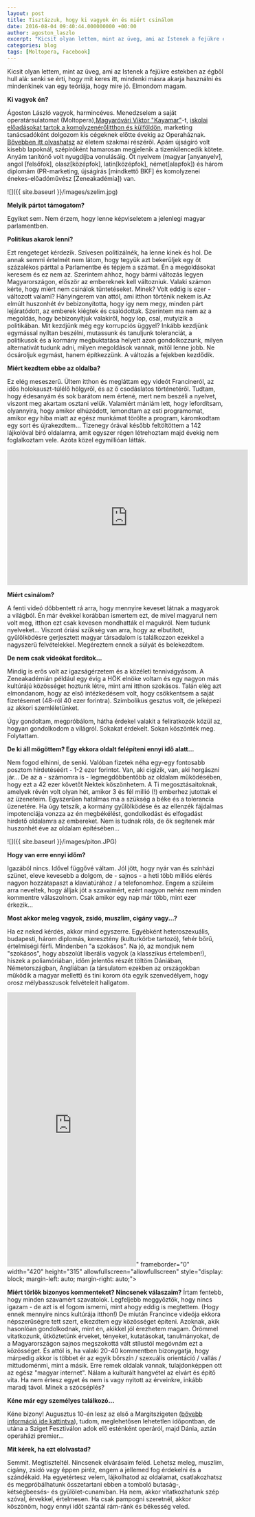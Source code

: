 ```yaml
---
layout: post
title: Tisztázzuk, hogy ki vagyok én és miért csinálom
date: 2016-08-04 09:40:44.000000000 +00:00
author: agoston_laszlo
excerpt: "Kicsit olyan lettem, mint az üveg, ami az Istenek a fejükre estekben az égből hull alá: senki se érti, hogy mit keres itt, mindenki másra akarja használni és mindenkinek van egy teóriája, hogy mire jó. Elmondom magam. Ki vagyok én?"
categories: blog
tags: [Moltopera, Facebook]
---
```

Kicsit olyan lettem, mint az üveg, ami az Istenek a fejükre estekben az égből hull alá: senki se érti, hogy mit keres itt, mindenki másra akarja használni és mindenkinek van egy teóriája, hogy mire jó. Elmondom magam.

**Ki vagyok én?**

Ágoston László vagyok, harmincéves. Menedzselem a saját operatársulatomat (Moltopera),[Magyaróvári Viktor "Kayamar"](https://hu.wikipedia.org/wiki/Magyar%C3%B3v%C3%A1ri_Viktor)-t, [iskolai előadásokat tartok a komolyzenérőlitthon és külföldön](https://www.youtube.com/watch?v=qyXGO3gvgh0), marketing tanácsadóként dolgozom kis cégeknek előtte évekig az Operaháznak. [Bővebben itt olvashatsz](http://agostonlaszlo.hu/hu/eletrajz) az életem szakmai részéről. Apám újságíró volt kisebb lapoknál, szépíróként hamarosan megjelenik a tizenkilencedik kötete. Anyám tanítónő volt nyugdíjba vonulásáig. Öt nyelvem (magyar [anyanyelv], angol [felsőfok], olasz[középfok], latin[középfok], német[alapfok]) és három diplomám (PR-marketing, újságírás [mindkettő BKF] és komolyzenei énekes-előadóművész [Zeneakadémia]) van.

![]({{ site.baseurl }}/images/szelim.jpg)

**Melyik pártot támogatom?**

Egyiket sem. Nem érzem, hogy lenne képviseletem a jelenlegi magyar parlamentben.

**Politikus akarok lenni?**

Ezt rengeteget kérdezik. Szívesen politizálnék, ha lenne kinek és hol. De annak semmi értelmét nem látom, hogy tegyük azt bekerüljek egy öt százalékos párttal a Parlamentbe és tépjem a számat. Én a megoldásokat keresem és ez nem az. Szerintem ahhoz, hogy bármi változás legyen Magyarországon, először az embereknek kell változniuk. Valaki számon kérte, hogy miért nem csinálok tüntetéseket. Minek? Volt eddig is ezer - változott valami? Hányingerem van attól, ami itthon történik nekem is.Az elmúlt huszonhét év bebizonyította, hogy így nem megy, minden párt lejáratódott, az emberek kiégtek és csalódottak. Szerintem ma nem az a megoldás, hogy bebizonyítjuk valakiről, hogy lop, csal, mutyizik a politikában. Mit kezdjünk még egy korrupciós üggyel? Inkább kezdjünk egymással nyíltan beszélni, mutassunk és tanuljunk toleranciát, a politikusok és a kormány megbuktatása helyett azon gondolkozzunk, milyen alternatívát tudunk adni, milyen megoldások vannak, mitől lenne jobb. Ne ócsároljuk egymást, hanem építkezzünk. A változás a fejekben kezdődik.

**Miért kezdtem ebbe az oldalba?**

Ez elég meseszerű. Ültem itthon és megláttam egy videót Francineról, az idős holokauszt-túlélő hölgyről, és az ő csodáslatos történetéről. Tudtam, hogy édesanyám és sok barátom nem értené, mert nem beszéli a nyelvet, viszont meg akartam osztani velük. Valamiért mániám lett, hogy lefordítsam, olyannyira, hogy amikor elhúzódott, lemondtam az esti programomat, amikor egy hiba miatt az egész munkámat törölte a program, káromkodtam egy sort és újrakezdtem... Tizenegy órával később feltöltöttem a 142 lájkolóval bíró oldalamra, amit egyszer régen létrehoztam majd évekig nem foglalkoztam vele. Azóta közel egymillióan látták.

<iframe src="https://www.facebook.com/plugins/video.php?href=https%3A%2F%2Fwww.facebook.com%2Fagostonlaszloartist%2Fvideos%2F806952686075498%2F&show_text=0&width=560" width="560" height="315" style="border:none;overflow:hidden" scrolling="no" frameborder="0" allowTransparency="true" allowFullScreen="true"></iframe>

**Miért csinálom?**

A fenti videó döbbentett rá arra, hogy mennyire keveset látnak a magyarok a világból. Én már évekkel korábban ismertem ezt, de mivel magyarul nem volt meg, itthon ezt csak kevesen mondhatták el magukról. Nem tudunk nyelveket... Viszont óriási szükség van arra, hogy az elbutított, gyűlölködésre gerjesztett magyar társadalom is találkozzon ezekkel a nagyszerű felvételekkel. Megéreztem ennek a súlyát és belekezdtem.

**De nem csak videókat fordítok...**

Mindig is erős volt az igazságérzetem és a közéleti tennivágyásom. A Zeneakadémián például egy évig a HÖK elnöke voltam és egy nagyon más kultúrájú közösséget hoztunk létre, mint ami itthon szokásos. Talán elég azt elmondanom, hogy az első intézkedésem volt, hogy csökkentsem a saját fizetésemet (48-ról 40 ezer forintra). Szimbolikus gesztus volt, de jelképezi az akkori szemléletünket.

Úgy gondoltam, megpróbálom, hátha érdekel valakit a feliratkozók közül az, hogyan gondolkodom a világról. Sokakat érdekelt. Sokan köszönték meg. Folytattam.

**De ki áll mögöttem? Egy ekkora oldalt felépíteni ennyi idő alatt...**

Nem fogod elhinni, de senki. Valóban fizetek néha egy-egy fontosabb posztom hirdetéséért - 1-2 ezer forintot. Van, aki cigizik, van, aki horgászni jár... De az a - számomra is - legmegdöbbentőbb az oldalam működésében, hogy ezt a 42 ezer követőt Nektek köszönhetem. A Ti megosztásaitoknak, amelyek révén volt olyan hét, amikor 3 és fél millió (!) emberhez jutottak el az üzeneteim. Egyszerűen hatalmas ma a szükség a béke és a tolerancia üzenetére. Ha úgy tetszik, a kormány gyűlölködése és az ellenzék fájdalmas impotenciája vonzza az én megbékélést, gondolkodást és elfogadást hirdető oldalamra az embereket. Nem is tudnak róla, de ők segítenek már huszonhét éve az oldalam építésében...

![]({{ site.baseurl }}/images/piton.JPG)

**Hogy van erre ennyi időm?**

Igazából nincs. Idővel függővé váltam. Jól jött, hogy nyár van és színházi szünet, eleve kevesebb a dolgom, de - sajnos - a heti több milliós elérés nagyon hozzátapaszt a klaviatúrához / a telefonomhoz. Engem a szüleim arra neveltek, hogy álljak jót a szavaimért, ezért nagyon nehéz nem minden kommentre válaszolnom. Csak amikor egy nap már több, mint ezer érkezik...

**Most akkor meleg vagyok, zsidó, muszlim, cigány vagy...?**

Ha ez neked kérdés, akkor mind egyszerre. Egyébként heteroszexuális, budapesti, három diplomás, keresztény (kulturkörbe tartozó), fehér bőrű, értelmiségi férfi. Mindenben "a szokásos". Na jó, az mondjuk nem "szokásos", hogy abszolút liberális vagyok (a klasszikus értelemben!), hiszek a poliamóriában, időm jelentős részét töltöm Dániában, Németországban, Angliában (a társulatom ezekben az országokban működik a magyar mellett) és tini korom óta egyik szenvedélyem, hogy orosz mélybasszusok felvételeit hallgatom.

<iframe src="https://www.youtube.com/embed/_3TjfUFXJZQ?start=11<iframe width="1366" height="638" src="https://www.youtube.com/embed/_3TjfUFXJZQ" frameborder="0" allowfullscreen></iframe>" frameborder="0" width="420" height="315" allowfullscreen="allowfullscreen" style="display: block; margin-left: auto; margin-right: auto;"></iframe>


**Miért törlök bizonyos kommenteket? Nincsenek válaszaim?**
Írtam fentebb, hogy minden szavamért szavatolok. Legfeljebb meggyőztök, hogy nincs igazam - de azt is el fogom ismerni, mint ahogy eddig is megtettem. (Hogy ennek mennyire nincs kultúrája itthon!) De miután Francince videója ekkora népszerűségre tett szert, elkezdtem egy közösséget építeni. Azoknak, akik hasonlóan gondolkodnak, mint én, akikkel jól érezhetem magam. Örömmel vitatkozunk, ütköztetünk érveket, tényeket, kutatásokat, tanulmányokat, de a Magyarországon sajnos megszokottá vált stílustól megóvnám ezt a közösséget. És attól is, ha valaki 20-40 kommentben bizonygatja, hogy márpedig akkor is többet ér az egyik bőrszín / szexuális orientáció / vallás / mittudoménmi, mint a másik. Erre remek oldalak vannak, tulajdonképpen ott az egész "magyar internet". Nálam a kulturált hangvétel az elvárt és építő vita. Ha nem értesz egyet és nem is vagy nyitott az érveinkre, inkább maradj távol. Minek a szócséplés?

**Kéne már egy személyes találkozó...**

Kéne bizony! Augusztus 10-én lesz az első a Margitszigeten ([bővebb információ ide kattintva](https://www.facebook.com/events/1158783480861162/)), tudom, meglehetősen lehetetlen időpontban, de utána a Sziget Fesztiválon adok elő esténként operáról, majd Dánia, aztán operaházi premier...

**Mit kérek, ha ezt elolvastad?**

Semmit. Megtiszteltél. Nincsenek elvárásaim feléd. Lehetsz meleg, muszlim, cigány, zsidó vagy éppen piréz, engem a jellemed fog érdekelni és a szándékaid. Ha egyetértesz velem, lájkolhatod az oldalamat, csatlakozhatsz és megpróbálhatunk összetartani ebben a tomboló butaság-, kétségbeesés- és gyűlölet-cunamiban. Ha nem, akkor vitatkozhatunk szép szóval, érvekkel, értelmesen. Ha csak pampogni szeretnél, akkor köszönöm, hogy ennyi időt szántál rám-ránk és békesség veled.
